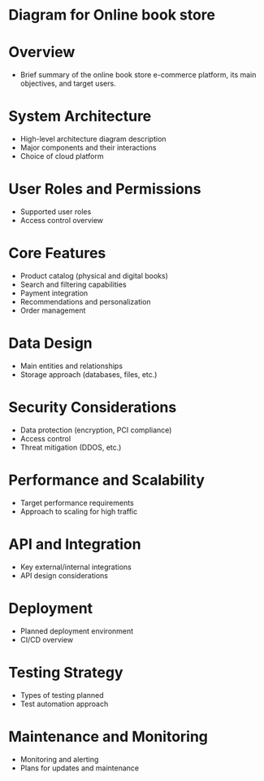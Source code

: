 # Diagram for Online book store

# Overview
- Brief summary of the online book store e-commerce platform, its main objectives, and target users.
# System Architecture
- High-level architecture diagram description 
- Major components and their interactions 
- Choice of cloud platform
# User Roles and Permissions
- Supported user roles 
- Access control overview
# Core Features
- Product catalog (physical and digital books) 
- Search and filtering capabilities 
- Payment integration 
- Recommendations and personalization 
- Order management
# Data Design
- Main entities and relationships 
- Storage approach (databases, files, etc.)
# Security Considerations
- Data protection (encryption, PCI compliance) 
- Access control 
- Threat mitigation (DDOS, etc.)
# Performance and Scalability
- Target performance requirements 
- Approach to scaling for high traffic
# API and Integration
- Key external/internal integrations 
- API design considerations
# Deployment
- Planned deployment environment 
- CI/CD overview
# Testing Strategy
- Types of testing planned 
- Test automation approach
# Maintenance and Monitoring
- Monitoring and alerting 
- Plans for updates and maintenance



